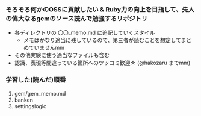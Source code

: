 ### そろそろ何かのOSSに貢献したい & Ruby力の向上を目指して、先人の偉大なるgemのソース読んで勉強するリポジトリ
- 各ディレクトリの 〇〇_memo.md に追記していくスタイル
  - メモはかなり適当に残しているので、第三者が読むことを想定してまとめていませんmm
- その他実験に使う適当なファイルも含む
- 認識、表現等間違っている箇所へのツッコミ歓迎☆ (@hakozaru までmm)

### 学習した(読んだ)順番
1. gem/gem_memo.md
1. banken
1. settingslogic
